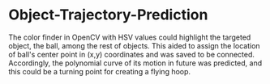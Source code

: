 # Object-Trajectory-Prediction
The color finder in OpenCV with HSV values could highlight the targeted object, the ball, among the rest of objects. This aided to assign the location of ball's center point in (x,y) coordinates and was saved to be connected. Accordingly, the polynomial curve of its motion in future was predicted, and this could be a turning point for creating a flying hoop.
